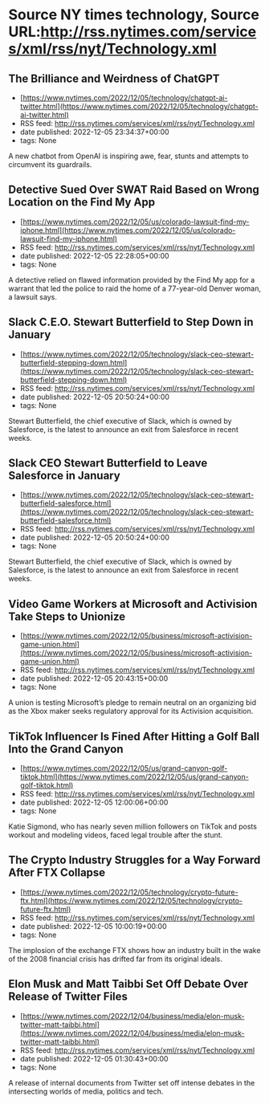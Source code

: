 # Source NY times technology, Source URL:http://rss.nytimes.com/services/xml/rss/nyt/Technology.xml

## The Brilliance and Weirdness of ChatGPT
 - [https://www.nytimes.com/2022/12/05/technology/chatgpt-ai-twitter.html](https://www.nytimes.com/2022/12/05/technology/chatgpt-ai-twitter.html)
 - RSS feed: http://rss.nytimes.com/services/xml/rss/nyt/Technology.xml
 - date published: 2022-12-05 23:34:37+00:00
 - tags: None

A new chatbot from OpenAI is inspiring awe, fear, stunts and attempts to circumvent its guardrails.

## Detective Sued Over SWAT Raid Based on Wrong Location on the Find My App
 - [https://www.nytimes.com/2022/12/05/us/colorado-lawsuit-find-my-iphone.html](https://www.nytimes.com/2022/12/05/us/colorado-lawsuit-find-my-iphone.html)
 - RSS feed: http://rss.nytimes.com/services/xml/rss/nyt/Technology.xml
 - date published: 2022-12-05 22:28:05+00:00
 - tags: None

A detective relied on flawed information provided by the Find My app for a warrant that led the police to raid the home of a 77-year-old Denver woman, a lawsuit says.

## Slack C.E.O. Stewart Butterfield to Step Down in January
 - [https://www.nytimes.com/2022/12/05/technology/slack-ceo-stewart-butterfield-stepping-down.html](https://www.nytimes.com/2022/12/05/technology/slack-ceo-stewart-butterfield-stepping-down.html)
 - RSS feed: http://rss.nytimes.com/services/xml/rss/nyt/Technology.xml
 - date published: 2022-12-05 20:50:24+00:00
 - tags: None

Stewart Butterfield, the chief executive of Slack, which is owned by Salesforce, is the latest to announce an exit from Salesforce in recent weeks.

## Slack CEO Stewart Butterfield to Leave Salesforce in January
 - [https://www.nytimes.com/2022/12/05/technology/slack-ceo-stewart-butterfield-salesforce.html](https://www.nytimes.com/2022/12/05/technology/slack-ceo-stewart-butterfield-salesforce.html)
 - RSS feed: http://rss.nytimes.com/services/xml/rss/nyt/Technology.xml
 - date published: 2022-12-05 20:50:24+00:00
 - tags: None

Stewart Butterfield, the chief executive of Slack, which is owned by Salesforce, is the latest to announce an exit from Salesforce in recent weeks.

## Video Game Workers at Microsoft and Activision Take Steps to Unionize
 - [https://www.nytimes.com/2022/12/05/business/microsoft-activision-game-union.html](https://www.nytimes.com/2022/12/05/business/microsoft-activision-game-union.html)
 - RSS feed: http://rss.nytimes.com/services/xml/rss/nyt/Technology.xml
 - date published: 2022-12-05 20:43:15+00:00
 - tags: None

A union is testing Microsoft’s pledge to remain neutral on an organizing bid as the Xbox maker seeks regulatory approval for its Activision acquisition.

## TikTok Influencer Is Fined After Hitting a Golf Ball Into the Grand Canyon
 - [https://www.nytimes.com/2022/12/05/us/grand-canyon-golf-tiktok.html](https://www.nytimes.com/2022/12/05/us/grand-canyon-golf-tiktok.html)
 - RSS feed: http://rss.nytimes.com/services/xml/rss/nyt/Technology.xml
 - date published: 2022-12-05 12:00:06+00:00
 - tags: None

Katie Sigmond, who has nearly seven million followers on TikTok and posts workout and modeling videos, faced legal trouble after the stunt.

## The Crypto Industry Struggles for a Way Forward After FTX Collapse
 - [https://www.nytimes.com/2022/12/05/technology/crypto-future-ftx.html](https://www.nytimes.com/2022/12/05/technology/crypto-future-ftx.html)
 - RSS feed: http://rss.nytimes.com/services/xml/rss/nyt/Technology.xml
 - date published: 2022-12-05 10:00:19+00:00
 - tags: None

The implosion of the exchange FTX shows how an industry built in the wake of the 2008 financial crisis has drifted far from its original ideals.

## Elon Musk and Matt Taibbi Set Off Debate Over Release of Twitter Files
 - [https://www.nytimes.com/2022/12/04/business/media/elon-musk-twitter-matt-taibbi.html](https://www.nytimes.com/2022/12/04/business/media/elon-musk-twitter-matt-taibbi.html)
 - RSS feed: http://rss.nytimes.com/services/xml/rss/nyt/Technology.xml
 - date published: 2022-12-05 01:30:43+00:00
 - tags: None

A release of internal documents from Twitter set off intense debates in the intersecting worlds of media, politics and tech.
